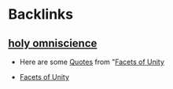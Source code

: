 
# Backlinks
## [holy omniscience](<holy omniscience.md>)
- Here are some [Quotes](<Quotes.md>) from "[Facets of Unity](<Facets of Unity.md>)

- [Facets of Unity](<Facets of Unity.md>)

